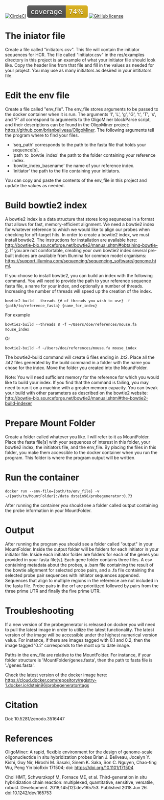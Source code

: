 [![CircleCI](https://circleci.com/gh/davidfstein/probegenerator.svg?style=svg)](https://circleci.com/gh/davidfstein/probegenerator) ![Coverage](./probegenerator/res/images/coverage.svg) [![GitHub license](https://img.shields.io/github/license/Naereen/StrapDown.js.svg)](https://github.com/Naereen/StrapDown.js/blob/master/LICENSE)  

# The iniator file
Create a file called "initiators.csv". This file will contain the initiator sequences for HCR. The file called "initiator.csv" in the res/examples directory in this project is an example of what your initiator file should look like. Copy the header line from that file and fill in the values as needed for your project. You may use as many initiators as desired in your intitiators file. 

# Edit the env file
Create a file called "env_file".
The env_file stores arguments to be passed to the docker container when it is run.
The arguments 'l', 'L', 'g', 'G', 't', 'T', 's', and 'F' all correspond to arguments to the OligoMiner blockParse script, and their descriptions can be found in the OligoMiner project: https://github.com/brianbeliveau/OligoMiner.
The following arguments tell the program where to find your files.
- 'seq_path' corresponds to the path to the fasta file that holds your sequence[s].
- 'path_to_bowtie_index' the path to the folder containing your reference index.
- 'bowtie_index_basename' the name of your reference index.
- 'initiator' the path to the file containing your initiators.  
  
You can copy and paste the contents of the env_file in this project and update the values as needed.

# Build bowtie2 index
A bowtie2 index is a data structure that stores long sequneces in a format that allows for fast, memory-efficient alignment. We need a bowtie2 index for whatever reference to which we would like to align our probes when checking for off-target hits. In order to create a bowtie2 index, we must install bowtie2. The instructions for installation are available here: http://bowtie-bio.sourceforge.net/bowtie2/manual.shtml#obtaining-bowtie-2. If you are not comfortable, creating your own bowtie2 index several pre-built indices are available from Illumina for common model organisms: https://support.illumina.com/sequencing/sequencing_software/igenome.html. 

If you choose to install bowtie2, you can build an index with the following command. You will need to provide the path to your reference sequence fasta file, a name for your index, and optionally a number of threads. Increasing the number of threads will speed up the creation of the index.
```
bowtie2-build --threads {# of threads you wish to use} -f {path/to/reference_fasta} {name_for_index}
```
For example
```
bowtie2-build --threads 8 -f ~/Users/doe/references/mouse.fa mouse_index
```
Or
```
bowtie2-build -f ~/Users/doe/references/mouse.fa mouse_index
```
The bowtie2-build command will create 6 files ending in .bt2. Place all the .bt2 files generated by the build command in a folder with the name you chose for the index. Move the folder you created into the MountFolder.

Note: You will need sufficient memory for the reference for which you would like to build your index. If you find that the command is failing, you may need to run it on a machine with a greater memory capacity. You can tweak your build with other parameters as described on the bowtie2 website: http://bowtie-bio.sourceforge.net/bowtie2/manual.shtml#the-bowtie2-build-indexer  

# Prepare Mount Folder
Create a folder called whatever you like. I will refer to it as MountFolder. Place the fasta file[s] with your sequences of interest in this folder, your bowtie2 index, the initiators file, and the env_file. By placing the files in this folder, you make them accessible to the docker container when you run the program. This folder is where the program output will be written.

# Run the container
```
docker run --env-file={path/to/env_file} -v ~/{path/to/MountFolder}:/data dstein96/probegenerator:0.73
```
After running the container you should see a folder called output containing the probe information in your MountFolder.

# Output
After running the program you should see a folder called "output" in your MountFolder. Inside the output folder will be folders for each initiator in your initiator file. Inside each initiator folder are folders for each of the genes you provided in your fasta file[s]. Each gene folder contains three files. A csv containing metadata about the probes, a .bam file containing the result of the bowtie alignment for selected probe pairs, and a .fa file containing the selected probe pair sequences with initiator sequences appended. Sequences that align to multiple regions in the reference are not included in the fasta file. Probe pairs in the orf are prioritized followed by pairs from the three prime UTR and finally the five prime UTR. 

# Troubleshooting
If a new version of the probegenerator is released on docker you will need to pull the latest image in order to utilize the latest functionality. The latest version of the image will be accessible under the highest numerical version value. For instance, if there are images tagged with 0.1 and 0.2, then the image tagged '0.2' corresponds to the most up to date image. 

Paths in the env_file are relative to the MountFolder. For instance, if your folder structure is 'MountFolder/genes.fasta', then the path to fasta file is './genes.fasta'.

Check the latest version of the docker image here: https://cloud.docker.com/repository/registry-1.docker.io/dstein96/probegenerator/tags

# Citation
Doi: 10.5281/zenodo.3516447

# References 
OligoMiner: A rapid, flexible environment for the design of genome-scale oligonucleotide in situ hybridization probes Brian J. Beliveau, Jocelyn Y. Kishi, Guy Nir, Hiroshi M. Sasaki, Sinem K. Saka, Son C. Nguyen, Chao-ting Wu, Peng Yin bioRxiv 171504; doi: https://doi.org/10.1101/171504

Choi HMT, Schwarzkopf M, Fornace ME, et al. Third-generation in situ hybridization chain reaction: multiplexed, quantitative, sensitive, versatile, robust. Development. 2018;145(12):dev165753. Published 2018 Jun 26. doi:10.1242/dev.165753
